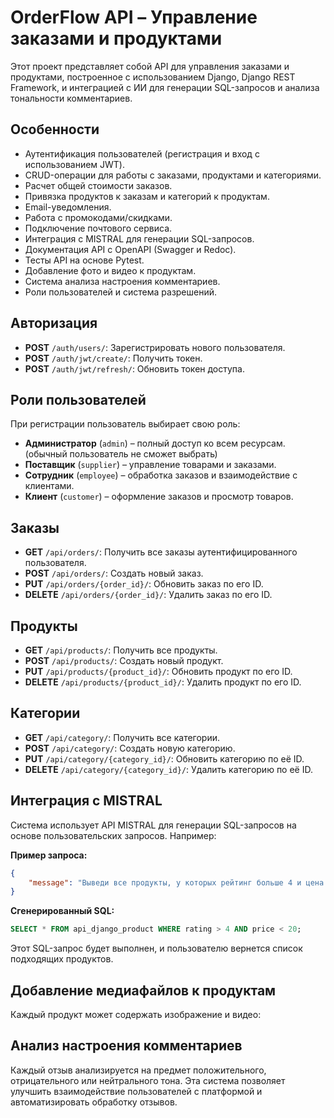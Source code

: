 # OrderFlow API – Управление заказами и продуктами
Этот проект представляет собой API для управления заказами и продуктами, построенное с использованием Django, Django REST Framework, и интеграцией с ИИ для генерации SQL-запросов и анализа тональности комментариев.

## Особенности

- Аутентификация пользователей (регистрация и вход с использованием JWT).
- CRUD-операции для работы с заказами, продуктами и категориями.
- Расчет общей стоимости заказов.
- Привязка продуктов к заказам и категорий к продуктам.
- Email-уведомления.
- Работа с промокодами/скидками.
- Подключение почтового сервиса.
- Интеграция с MISTRAL для генерации SQL-запросов.
- Документация API с OpenAPI (Swagger и Redoc).
- Тесты API на основе Pytest.
- Добавление фото и видео к продуктам.
- Система анализа настроения комментариев.
- Роли пользователей и система разрешений.

## Авторизация

- **POST** `/auth/users/`: Зарегистрировать нового пользователя.
- **POST** `/auth/jwt/create/`: Получить токен.
- **POST** `/auth/jwt/refresh/`: Обновить токен доступа.

## Роли пользователей

При регистрации пользователь выбирает свою роль:

- **Администратор** (`admin`) – полный доступ ко всем ресурсам. (обычный пользователь не сможет выбрать)
- **Поставщик** (`supplier`) – управление товарами и заказами.
- **Сотрудник** (`employee`) – обработка заказов и взаимодействие с клиентами.
- **Клиент** (`customer`) – оформление заказов и просмотр товаров.

## Заказы

- **GET** `/api/orders/`: Получить все заказы аутентифицированного пользователя.
- **POST** `/api/orders/`: Создать новый заказ.
- **PUT** `/api/orders/{order_id}/`: Обновить заказ по его ID.
- **DELETE** `/api/orders/{order_id}/`: Удалить заказ по его ID.

## Продукты

- **GET** `/api/products/`: Получить все продукты.
- **POST** `/api/products/`: Создать новый продукт.
- **PUT** `/api/products/{product_id}/`: Обновить продукт по его ID.
- **DELETE** `/api/products/{product_id}/`: Удалить продукт по его ID.

## Категории
- **GET** `/api/category/`: Получить все категории.
- **POST** `/api/category/`: Создать новую категорию.
- **PUT** `/api/category/{category_id}/`: Обновить категорию по её ID.
- **DELETE** `/api/category/{category_id}/`: Удалить категорию по её ID.

## Интеграция с MISTRAL

Система использует API MISTRAL для генерации SQL-запросов на основе пользовательских запросов. Например:

**Пример запроса:**

```json
{
    "message": "Выведи все продукты, у которых рейтинг больше 4 и цена меньше 20"
}
```

**Сгенерированный SQL:**

```sql
SELECT * FROM api_django_product WHERE rating > 4 AND price < 20;
```
Этот SQL-запрос будет выполнен, и пользователю вернется список подходящих продуктов.

## Добавление медиафайлов к продуктам
Каждый продукт может содержать изображение и видео:

## Анализ настроения комментариев
Каждый отзыв анализируется на предмет положительного, отрицательного или нейтрального тона.
Эта система позволяет улучшить взаимодействие пользователей с платформой и автоматизировать обработку отзывов.